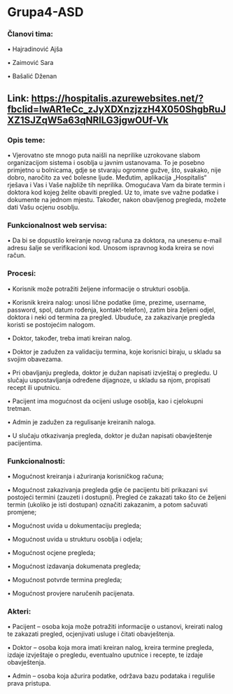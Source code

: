 # Grupa4-ASD


### Članovi tima:

  •	Hajradinović Ajša
  
  •	Zaimović Sara
  
  •	Bašalić Dženan
 
## Link: https://hospitalis.azurewebsites.net/?fbclid=IwAR1eCc_zJyXDXnzjzzH4X050ShgbRuJXZ1SJZqW5a63qNRlLG3jgwOUf-Vk

### Opis teme:

  •	Vjerovatno ste mnogo puta naišli na neprilike uzrokovane slabom organizacijom sistema i osoblja u javnim ustanovama. To je posebno primjetno u bolnicama, gdje se stvaraju ogromne gužve, što, svakako, nije dobro, naročito za već bolesne ljude. Međutim, aplikacija „Hospitalis“ rješava i Vas i Vaše najbliže tih neprilika. Omogućava Vam da birate termin i doktora kod kojeg želite obaviti pregled. Uz to, imate sve važne podatke i dokumente na jednom mjestu. Također, nakon obavljenog pregleda, možete dati Vašu ocjenu osoblju.
  
### Funkcionalnost web servisa:

  •	Da bi se dopustilo kreiranje novog računa za doktora, na unesenu e-mail adresu šalje se verifikacioni kod. Unosom ispravnog koda kreira se novi račun.

### Procesi: 

  •	Korisnik može potražiti željene informacije o strukturi osoblja. 
  
  •	Korisnik kreira nalog: unosi lične podatke (ime, prezime, username, password, spol, datum rođenja, kontakt-telefon), zatim bira željeni odjel, doktora i neki od termina za pregled. Ubuduće, za zakazivanje pregleda koristi se postojećim nalogom.
  
  •	Doktor, također, treba imati kreiran nalog.
  
  •	Doktor je zadužen za validaciju termina, koje korisnici biraju, u skladu sa svojim obavezama.
  
  •	Pri obavljanju pregleda, doktor je dužan napisati izvještaj o pregledu. U slučaju uspostavljanja određene dijagnoze, u skladu sa njom, propisati recept ili uputnicu. 
  
  •	Pacijent ima mogućnost da ocijeni usluge osoblja, kao i cjelokupni tretman.
  
  •	Admin je zadužen za regulisanje kreiranih naloga.
  
  •	U slučaju otkazivanja pregleda, doktor je dužan napisati obavještenje pacijentima.
  
  
### Funkcionalnosti:
  
  •	Mogućnost kreiranja i ažuriranja korisničkog računa;
  
  •	Mogućnost zakazivanja pregleda gdje će pacijentu biti prikazani svi postojeći termini (zauzeti i dostupni). Pregled će zakazati tako što će željeni termin (ukoliko je isti dostupan) označiti zakazanim, a potom sačuvati promjene;
  
  •	Mogućnost uvida u dokumentaciju pregleda;
  
  •	Mogućnost uvida u strukturu osoblja i odjela;
  
  •	Mogućnost ocjene pregleda;
  
  •	Mogućnost izdavanja dokumenata pregleda;
  
  •	Mogućnost potvrde termina pregleda;
  
  •	Mogućnost provjere naručenih pacijenata.

  
### Akteri:

  •	Pacijent – osoba koja može potražiti informacije o ustanovi, kreirati nalog te zakazati pregled, ocjenjivati usluge i čitati obavještenja.
  
  •	Doktor – osoba koja mora imati kreiran nalog, kreira termine pregleda, izdaje izvještaje o pregledu, eventualno uputnice i recepte, te izdaje obavještenja.
  
  •	Admin – osoba koja ažurira podatke, održava bazu podataka i reguliše prava pristupa.
